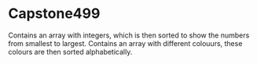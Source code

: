 # Capstone499

Contains an array with integers, which is then sorted to show the numbers from smallest to largest.
Contains an array with different colouurs, these colours are then sorted alphabetically.
